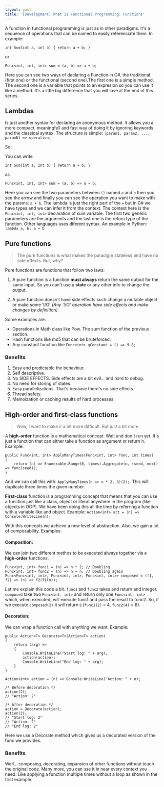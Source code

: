 ```yaml
---
layout: post
title: '[Development] What is Functional Programming: Functions'
---
```


A function in functional programming is just as in other paradigms. It's a 
sequence of operations that can be named to easily referenciate them. In example:
    
``int Sum(int a, int b) { return a + b; }``

or

``Func<int, int, int> sum = (a, b) => a + b;``

Here you can see two ways of declaring a Function in C#, the traditional (first one) 
or the functional (second one).The first one is a simple method. The second one is a 
variable that points to an expresion so you can use it like a method. 
It's a little big difference that you will love at the end of this series.

<!--more-->

## Lambdas

Is just another syntax for declaring an anonymous method. It allows you a more compact, meaningfull 
and fast way of doing it by ignoring keywords and the classical syntax. The structure is simple: 
``(param1, param2, ..., paramN) => operation;``

So:

You can write

``int Sum(int a, int b) { return a + b; }``

as

``Func<int, int, int> sum = (a, b) => a + b;``

Here you can see the two parameters between ``()`` named ``a`` and ``b`` then you see the arrow
and finally you can see the operation you want to make with the params: ``a + b``. The lambda is 
just the right part of the ``=`` but in C# we have types and we can infer it from the context.
The context here is the ``Func<int, int, int>`` declaration of sum variable. The first two 
generic parameters are the arguments and the last one is the return type of the function. Other 
languages uses diferent syntax. An example in Python: ``lambda a, b: a + b``

## Pure functions

> The pure functions is what makes the paradigm stateless and have no side effects. But, why?

Pure functions are functions that follow two laws:

1. A pure function is a function **must always** return the same output for the same input.
So you can't use a **state** or any other info to change the output. 

2. A pure function doesn't have side effects such change a mutable object or make some 'I/O'
*(Any 'I/O' operation have side effects and make changes by definition)*.

Some examples are: 

- Operations in Math class like Pow. The sum function of the previous section.
- Hash functions like md5 that can be bruteforced.
- Any constant function like ``Func<int> gConstant = () => 9.8;``

### Benefits

1. Easy and predictable the behaviour.
2. Self descriptive.
3. No SIDE EFFECTS. Side effects are a bit evil... and hard to debug.
4. No need for storing of states.
5. Easy parallelizations. That's because there's no side effects.
6. Thread safety.
7. Memoization or caching results of hard processes.

## High-order and first-class functions

> Now, I want to make ir a bit more difficult. But just a bit more. 

A **high-order** function is a mathematical concept. Wait and don't run yet. It's just a
function that can either take a function as argument or return it. Example:

    public Func<int, int> ApplyManyTimes(Func<int, int> func, int times)
    {
        return (n) => Enumerable.Range(0, times).Aggregate(n, (seed, next) => func(seed));
    }

And we can call this with: ``ApplyManyTimes(n => n * 2, 3)(2);``. This will duplicate three
times the given number.

**First-class** function is a programming concept that means that you can use a function 
just like a class, object or literal anywhere in the program (like objects in OOP). 
We have been doing this all the time by referring a function with a variable like and object.
Example: ``Action<int> act = (n) => Console.WriteLine(n);``

With this concepts we achieve a new level of abstraction. Also, we gain a lot of composability.
Examples:

#### Composition:

We can join two different methos to be executed always together via a **high-order** functions.

    Func<int, int> func1 = (n) => n * 2; // Doubling
    Func<int, int> func2 = (n) => n + n; // Doubling again
    Func<Func<int, int>, Func<int, int>, Func<int, int>> composed = (f1, f2) => (n) => f2(f1(n));

Let me explain this code a bit. ``func1`` and ``func2`` takes and return and integer. 
``composed`` take two ``Func<int, int>`` and return only one ``Func<int, int>`` which,
when executed, will execute func1 and pass the result to func2. So, if we execute
``composed(2)`` it will return ``8`` (``func1(2)`` = 4, ``func2(4)`` = 8). 

#### Decoration:

We can wrap a function call with anything we want. Example:

    public Action<T> Decorate<T>(Action<T> action)
    {
        return (arg) =>
        {
            Console.WriteLine("Start log: " + arg);
            action(action);
            Console.WriteLine("End log: " + arg);
        }
    }

    Action<int> action = (n) => Console.WriteLine("Action: " + n);

    /* Before decoration */
    action(2); 
    // "Action: 2"

    /* After decoration */
    action = Decorate(action);
    action(2);
    // "Start log: 2"
    // "Action: 2"
    // "End log: 2"

Here we use a Decorate method which gives us a decorated version of the func we provides.

### Benefits

Well... composing, decorating, expansion of other functions without touch the original code.
Many more, you can use it in near every context you need. Like applying a function 
multiple times without a loop as shown  in the first example.
